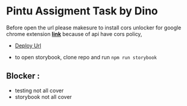 # Pintu Assigment Task by Dino

Before open the url please makesure to install cors unlocker for google chrome extension **[link](https://chrome.google.com/webstore/detail/allow-cors-access-control/lhobafahddgcelffkeicbaginigeejlf)** because of api have cors policy,

- [Deploy Url](https://pintu-test-vercell.vercel.app/)

- to open storybook, clone repo and run `npm run storybook`

## Blocker :

- testing not all cover
- storybook not all cover
